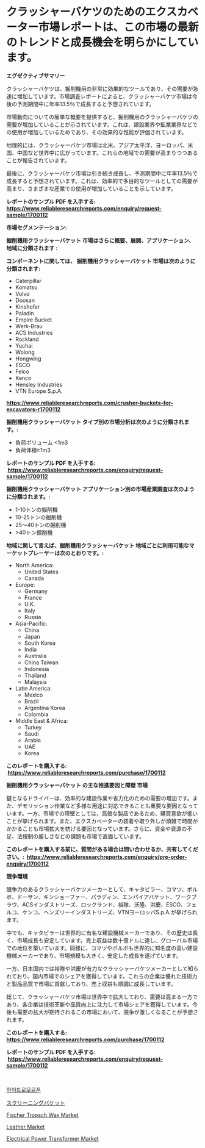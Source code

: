 <p><h1>クラッシャーバケツのためのエクスカベーター市場レポートは、この市場の最新のトレンドと成長機会を明らかにしています。</h1></p><p><strong>エグゼクティブサマリー</strong></p>
<p><p>クラッシャーバケツは、掘削機用の非常に効果的なツールであり、その需要が急速に増加しています。市場調査レポートによると、クラッシャーバケツ市場は今後の予測期間中に年率13.5％で成長すると予想されています。</p><p>市場動向についての簡単な概要を提供すると、掘削機用のクラッシャーバケツの需要が増加していることが示されています。これは、建設業界や鉱業業界などでの使用が増加しているためであり、その効果的な性能が評価されています。</p><p>地理的には、クラッシャーバケツ市場は北米、アジア太平洋、ヨーロッパ、米国、中国など世界中に広がっています。これらの地域での需要が高まりつつあることが報告されています。</p><p>最後に、クラッシャーバケツ市場は引き続き成長し、予測期間中に年率13.5％で成長すると予想されています。これは、効率的で多目的なツールとしての需要が高まり、さまざまな産業での使用が増加していることを示しています。</p></p>
<p><strong>レポートのサンプル PDF を入手する: <a href="https://www.reliableresearchreports.com/enquiry/request-sample/1700112">https://www.reliableresearchreports.com/enquiry/request-sample/1700112</a></strong></p>
<p><strong>市場セグメンテーション:</strong></p>
<p><strong> 掘削機用クラッシャーバケット 市場はさらに概要、展開、アプリケーション、地域に分類されます :</strong></p>
<p><strong>コンポーネントに関しては、 掘削機用クラッシャーバケット 市場は次のように分類されます: &nbsp;</strong></p>
<p><ul><li>Caterpillar</li><li>Komatsu</li><li>Volvo</li><li>Doosan</li><li>Kinshofer</li><li>Paladin</li><li>Empire Bucket</li><li>Werk-Brau</li><li>ACS Industries</li><li>Rockland</li><li>Yuchai</li><li>Wolong</li><li>Hongwing</li><li>ESCO</li><li>Felco</li><li>Kenco</li><li>Hensley Industries</li><li>VTN Europe S.p.A.</li></ul></p>
<p><strong><a href="https://www.reliableresearchreports.com/crusher-buckets-for-excavators-r1700112">https://www.reliableresearchreports.com/crusher-buckets-for-excavators-r1700112</a></strong></p>
<p><strong> 掘削機用クラッシャーバケット タイプ別の市場分析は次のように分類されます。:</strong></p>
<p><ul><li>負荷ボリューム <1m3</li><li>負荷体積≥1m3</li></ul></p>
<p><strong>レポートのサンプル PDF を入手する: &nbsp;<a href="https://www.reliableresearchreports.com/enquiry/request-sample/1700112">https://www.reliableresearchreports.com/enquiry/request-sample/1700112</a></strong></p>
<p><strong> 掘削機用クラッシャーバケット アプリケーション別の市場産業調査は次のように分類されます。:</strong></p>
<p><ul><li>1-10トンの掘削機</li><li>10-25トンの掘削機</li><li>25〜40トンの掘削機</li><li>>40トン掘削機</li></ul></p>
<p><strong>地域に関して言えば、掘削機用クラッシャーバケット 地域ごとに利用可能なマーケットプレーヤーは次のとおりです。:</strong></p>
<p><ul>
    <li>
        North America:
        <ul>
            <li>United States</li>
            <li>Canada</li>
        </ul>
    </li>
    <li>
        Europe:
        <ul>
            <li>Germany</li>
            <li>France</li>
            <li>U.K.</li>
            <li>Italy</li>
            <li>Russia</li>
        </ul>
    </li>
    <li>
        Asia-Pacific:
        <ul>
            <li>China</li>
            <li>Japan</li>
            <li>South Korea</li>
            <li>India</li>
            <li>Australia</li>
            <li>China Taiwan</li>
            <li>Indonesia</li>
            <li>Thailand</li>
            <li>Malaysia</li>
        </ul>
    </li>
    <li>
        Latin America:
        <ul>
            <li>Mexico</li>
            <li>Brazil</li>
            <li>Argentina Korea</li>
            <li>Colombia</li>
        </ul>
    </li>
    <li>
        Middle East & Africa:
        <ul>
            <li>Turkey</li>
            <li>Saudi</li>
            <li>Arabia</li>
            <li>UAE</li>
            <li>Korea</li>
        </ul>
    </li>
    </ul></p>
<p><strong>このレポートを購入する: &nbsp;<a href="https://www.reliableresearchreports.com/purchase/1700112">https://www.reliableresearchreports.com/purchase/1700112</a></strong></p>
<p><strong>掘削機用クラッシャーバケット の主な推進要因と障壁 市場</strong></p>
<p><p>鍵となるドライバーは、効率的な建設作業や省力化のための需要の増加です。また、デモリッション作業など多様な用途に対応できることも重要な要因となっています。一方、市場での障壁としては、高価な製品であるため、購買意欲が低いことが挙げられます。また、エクスカベーターの装着や取り外しが煩雑で時間がかかることも市場拡大を妨げる要因となっています。さらに、資金や資源の不足、法規制の厳しさなどの課題も市場で直面しています。</p></p>
<p><strong>このレポートを購入する前に、質問がある場合は問い合わせるか、共有してください。:&nbsp; <a href="https://www.reliableresearchreports.com/enquiry/pre-order-enquiry/1700112">https://www.reliableresearchreports.com/enquiry/pre-order-enquiry/1700112</a></strong></p>
<p><strong>競争環境</strong></p>
<p><p>競争力のあるクラッシャーバケツメーカーとして、キャタピラー、コマツ、ボルボ、ドーサン、キンショーファー、パラディン、エンパイアバケット、ワークブラウ、ACSインダストリーズ、ロックランド、裕隊、沃隆、洪慶、ESCO、フェルコ、ケンコ、ヘンズリーインダストリーズ、VTNヨーロッパS.p.A.が挙げられます。</p><p>中でも、キャタピラーは世界的に有名な建設機械メーカーであり、その歴史は長く、市場成長も安定しています。売上収益は数十億ドルに達し、グローバル市場での地位を築いています。同様に、コマツやボルボも世界的に知名度の高い建設機械メーカーであり、市場規模も大きく、安定した成長を遂げています。</p><p>一方、日本国内では裕隊や洪慶が有力なクラッシャーバケツメーカーとして知られており、国内市場でのシェアを獲得しています。これらの企業は優れた技術力と製品品質で市場に貢献しており、売上収益も順調に成長しています。</p><p>総じて、クラッシャーバケツ市場は世界中で拡大しており、需要は高まる一方であり、各企業は技術革新や品質向上に注力して市場シェアを獲得しています。今後も需要の拡大が期待されるこの市場において、競争が激しくなることが予想されます。</p></p>
<p><strong>このレポートを購入する: &nbsp; <a href="https://www.reliableresearchreports.com/purchase/1700112">https://www.reliableresearchreports.com/purchase/1700112</a></strong></p>
<p><strong>レポートのサンプル PDF を入手する: &nbsp;<a href="https://www.reliableresearchreports.com/enquiry/request-sample/1700112">https://www.reliableresearchreports.com/enquiry/request-sample/1700112</a></strong><strong></strong></p>
<p>&nbsp;</p>
<p><p><a href="https://github.com/vdhdwjyp90142/Market-Research-Report-List-1/blob/main/119517920171.md">하이드로모르폰</a></p><p><a href="https://github.com/dandier2003/Market-Research-Report-List-1/blob/main/874698121966.md">スクリーニングバケット</a></p><p><a href="https://issuu.com/reportprime-2/docs/fischer-tropsch-wax-market-size-2030.pptx">Fischer Tropsch Wax Market</a></p><p><a href="https://issuu.com/reportprime-2/docs/leather-market-size-2030.pptx">Leather Market</a></p><p><a href="https://github.com/dringals/Market-Research-Report-List-3/blob/main/electrical-power-transformer-market.md">Electrical Power Transformer Market</a></p></p>